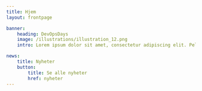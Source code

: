 ```yaml
---
title: Hjem
layout: frontpage

banner:
    heading: DevOpsDays
    image: /illustrations/illustration_12.png
    intro: Lorem ipsum dolor sit amet, consectetur adipiscing elit. Pellentesque auctor quam nec euismod efficitur. Mauris sed justo et ipsum blandit venenatis sed eget enim.

news:
    title: Nyheter
    button:
        title: Se alle nyheter
        href: nyheter
---
```


